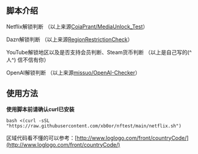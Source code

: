 ## 脚本介绍

Netflix解锁判断
（以上来源[CoiaPrant/MediaUnlock_Test](https://github.com/CoiaPrant/MediaUnlock_Test)）

Dazn解锁判断
（以上来源[RegionRestrictionCheck](https://github.com/lmc999/RegionRestrictionCheck)）


YouTube解锁地区以及是否支持会员判断、Steam货币判断
（以上是自己写的(^人^) 信不信有你）


OpenAI解锁判断
（以上来源[missuo/OpenAI-Checker](https://github.com/missuo/OpenAI-Checker)）


## 使用方法

**使用脚本前请确认curl已安装**

```
bash <(curl -sSL "https://raw.githubusercontent.com/xb0or/nftest/main/netflix.sh")
```
 区域代码看不懂的可以参考：[http://www.loglogo.com/front/countryCode/](http://www.loglogo.com/front/countryCode/)
